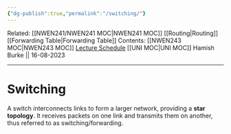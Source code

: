 ```yaml
---
{"dg-publish":true,"permalink":"/switching/"}
---
```


Related: [[NWEN241/NWEN241 MOC\|NWEN241 MOC]] [[Routing\|Routing]] [[Forwarding Table\|Forwarding Table]]
Contents: [[NWEN243 MOC\|NWEN243 MOC]]
[Lecture Schedule](https://ecs.wgtn.ac.nz/Courses/NWEN243_2023T2/LectureSchedule)
[[UNI MOC\|UNI MOC]]
Hamish Burke || 16-08-2023
***

# Switching

A switch interconnects links to form a larger network, providing a **star topology**.
It receives packets on one link and transmits them on another, thus referred to as switching/forwarding.








